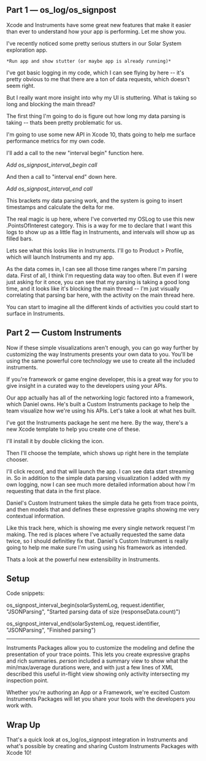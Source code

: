 ## Part 1 — os_log/os_signpost

Xcode and Instruments have some great new features that make it easier than ever to understand how your app is performing. Let me show you.

I've recently noticed some pretty serious stutters in our Solar System exploration app.

    *Run app and show stutter (or maybe app is already running)*

I've got basic logging in my code, which I can see flying by here -- it's pretty obvious to me that there are a ton of data requests, which doesn't seem right.

But I really want more insight into why my UI is stuttering. What is taking so long and blocking the main thread?

The first thing I'm going to do is figure out how long my data parsing is taking -- thats been pretty problematic for us.

I'm going to use some new API in Xcode 10, thats going to help me surface performance metrics for my own code. 

I'll add a call to the new "interval begin" function here.

  *Add os_signpost_interval_begin call*

And then a call to "interval end" down here.

  *Add os_signpost_interval_end call*

This brackets my data parsing work, and the system is going to insert timestamps and calculate the delta for me.

The real magic is up here, where I've converted my OSLog to use this new .PointsOfInterest category. This is a way for me to declare that I want this logs to show up as a little flag in Instruments, and intervals will show up as filled bars.

Lets see what this looks like in Instruments. I'll go to Product > Profile, which will launch Instruments and my app.

As the data comes in, I can see all those time ranges where I'm parsing data. First of all, I think I'm  requesting data way too often. But even if I were just asking for it once, you can see that my parsing is taking a good long time, and it looks like it's blocking the main thread -- I'm just visually correlating that parsing bar here, with the activity on the main thread here.

You can start to imagine all the different kinds of activities you could start to surface in Instruments.

## Part 2 — Custom Instruments

Now if these simple visualizations aren't enough, you can go way further by customizing the way Instruments presents your own data to you. You'll be using the same powerful core technology we use to create all the included instruments.

If you're framework or game engine developer, this is a great way for you to give insight in a curated way to the developers using your APIs.

Our app actually has all of the networking logic factored into a framework, which Daniel owns. He's built a Custom Instruments package to help the team visualize how we're using his APIs. Let's take a look at what hes built.

I've got the Instruments package he sent me here. By the way, there's a new Xcode template to help you create one of these.

I'll install it by double clicking the icon.

Then I'll choose the template, which shows up right here in the template chooser.

I'll click record, and that will launch the app. I can see data start streaming in. So in addition to the simple data parsing visualization I added with my own logging, now I can see much more detailed information about how I'm requesting that data in the first place.

Daniel's Custom Instrument takes the simple data he gets from trace points, and then models that and defines these expressive graphs showing me very contextual information.

Like this track here, which is showing me every single network request I'm making. The red is places where I've actually requested the same data twice, so I should definitley fix that. Daniel's Custom Instrument is really going to help me make sure I'm using using his framework as intended.

Thats a look at the powerful new extensibility in Instruments.

## Setup

Code snippets:

os_signpost_interval_begin(solarSystemLog, request.identifier, "JSONParsing", "Started parsing data of size \(responseData.count)")

os_signpost_interval_end(solarSystemLog, request.identifier, "JSONParsing", "Finished parsing")

*******************************

Instruments Packages allow you to customize the modeling and define the presentation of your trace points. This lets you create expressive graphs and rich summaries. _person_ included a summary view to show what the min/max/average durations were, and with just a few lines of XML described this useful in-flight view showing only activity intersecting my inspection point.

Whether you're authoring an App or a Framework, we're excited Custom Instruments Packages will let you share your tools with the developers you work with.

## Wrap Up
That's a quick look at os_log/os_signpost integration in Instruments and what's possible by creating and sharing Custom Instruments Packages with Xcode 10!
